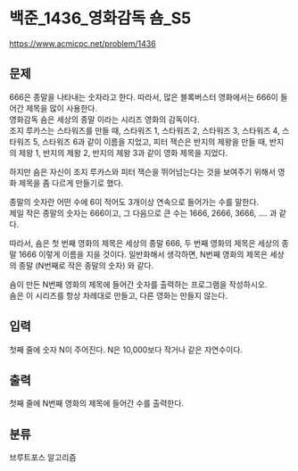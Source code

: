 # 백준_1436_영화감독 숌_S5

https://www.acmicpc.net/problem/1436

## 문제
666은 종말을 나타내는 숫자라고 한다. 따라서, 많은 블록버스터 영화에서는 666이 들어간 제목을 많이 사용한다.  
영화감독 숌은 세상의 종말 이라는 시리즈 영화의 감독이다.  
조지 루카스는 스타워즈를 만들 때, 스타워즈 1, 스타워즈 2, 스타워즈 3, 스타워즈 4, 스타워즈 5, 스타워즈 6과 같이 이름을 지었고, 피터 잭슨은 반지의 제왕을 만들 때, 반지의 제왕 1, 반지의 제왕 2, 반지의 제왕 3과 같이 영화 제목을 지었다.  

하지만 숌은 자신이 조지 루카스와 피터 잭슨을 뛰어넘는다는 것을 보여주기 위해서 영화 제목을 좀 다르게 만들기로 했다.  

종말의 숫자란 어떤 수에 6이 적어도 3개이상 연속으로 들어가는 수를 말한다.  
제일 작은 종말의 숫자는 666이고, 그 다음으로 큰 수는 1666, 2666, 3666, .... 과 같다.  

따라서, 숌은 첫 번째 영화의 제목은 세상의 종말 666, 두 번째 영화의 제목은 세상의 종말 1666 이렇게 이름을 지을 것이다.
일반화해서 생각하면, N번째 영화의 제목은 세상의 종말 (N번째로 작은 종말의 숫자) 와 같다.  

숌이 만든 N번째 영화의 제목에 들어간 숫자를 출력하는 프로그램을 작성하시오.  
숌은 이 시리즈를 항상 차례대로 만들고, 다른 영화는 만들지 않는다.

## 입력
첫째 줄에 숫자 N이 주어진다. N은 10,000보다 작거나 같은 자연수이다.

## 출력
첫째 줄에 N번째 영화의 제목에 들어간 수를 출력한다.

## 분류
브루트포스 알고리즘